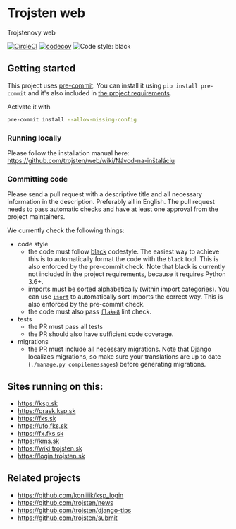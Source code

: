 Trojsten web
===

Trojstenovy web

[![CircleCI](https://circleci.com/gh/trojsten/web.svg?style=svg)](https://circleci.com/gh/trojsten/web)
[![codecov](https://codecov.io/gh/trojsten/web/branch/master/graph/badge.svg?token=t4kSkwFccG)](https://codecov.io/gh/trojsten/web)
![Code style: black](https://img.shields.io/badge/code%20style-black-000000.svg)

## Getting started

This project uses [pre-commit](https://pre-commit.com/). 
You can install it using `pip install pre-commit` and it's also included in [the project requirements](https://github.com/trojsten/web/blob/master/requirements.txt).

Activate it with 
```bash
pre-commit install --allow-missing-config
```

### Running locally

Please follow the installation manual here: https://github.com/trojsten/web/wiki/Návod-na-inštaláciu

### Committing code

Please send a pull request with a descriptive title and all necessary information in the description. Preferably all in English.
The pull request needs to pass automatic checks and have at least one approval from the project maintainers.

We currently check the following things:
- code style
  - the code must follow [black](https://github.com/python/black) codestyle. The easiest way to achieve this is to automatically format the code with the `black` tool. This is also enforced by the pre-commit check. Note that black is currently not included in the project requirements, because it requires Python 3.6+.
  - imports must be sorted alphabetically (within import categories). You can use [`isort`](https://github.com/timothycrosley/isort) to automatically sort imports the correct way. This is also enforced by the pre-commit check.
  - the code must also pass [`flake8`](http://flake8.pycqa.org/en/latest/) lint check.
- tests
  - the PR must pass all tests
  - the PR should also have sufficient code coverage.
- migrations
  - the PR must include all necessary migrations. Note that Django localizes migrations, so make sure your translations are up to date (`./manage.py compilemessages`) before generating migrations.

## Sites running on this:
- https://ksp.sk
- https://prask.ksp.sk
- https://fks.sk
- https://ufo.fks.sk
- https://fx.fks.sk
- https://kms.sk
- https://wiki.trojsten.sk
- https://login.trojsten.sk

## Related projects
- https://github.com/koniiiik/ksp_login
- https://github.com/trojsten/news
- https://github.com/trojsten/django-tips
- https://github.com/trojsten/submit
